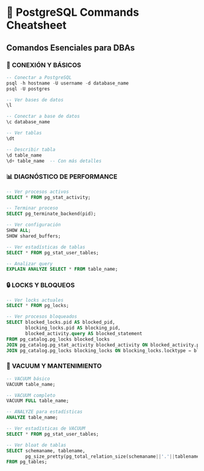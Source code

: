 # 🐘 PostgreSQL Commands Cheatsheet
## Comandos Esenciales para DBAs

### 🔧 **CONEXIÓN Y BÁSICOS**
```sql
-- Conectar a PostgreSQL
psql -h hostname -U username -d database_name
psql -U postgres

-- Ver bases de datos
\l

-- Conectar a base de datos
\c database_name

-- Ver tablas
\dt

-- Describir tabla
\d table_name
\d+ table_name  -- Con más detalles
```

### 📊 **DIAGNÓSTICO DE PERFORMANCE**
```sql
-- Ver procesos activos
SELECT * FROM pg_stat_activity;

-- Terminar proceso
SELECT pg_terminate_backend(pid);

-- Ver configuración
SHOW ALL;
SHOW shared_buffers;

-- Ver estadísticas de tablas
SELECT * FROM pg_stat_user_tables;

-- Analizar query
EXPLAIN ANALYZE SELECT * FROM table_name;
```

### 🔒 **LOCKS Y BLOQUEOS**
```sql
-- Ver locks actuales
SELECT * FROM pg_locks;

-- Ver procesos bloqueados
SELECT blocked_locks.pid AS blocked_pid,
       blocking_locks.pid AS blocking_pid,
       blocked_activity.query AS blocked_statement
FROM pg_catalog.pg_locks blocked_locks
JOIN pg_catalog.pg_stat_activity blocked_activity ON blocked_activity.pid = blocked_locks.pid
JOIN pg_catalog.pg_locks blocking_locks ON blocking_locks.locktype = blocked_locks.locktype;
```

### 🧹 **VACUUM Y MANTENIMIENTO**
```sql
-- VACUUM básico
VACUUM table_name;

-- VACUUM completo
VACUUM FULL table_name;

-- ANALYZE para estadísticas
ANALYZE table_name;

-- Ver estadísticas de VACUUM
SELECT * FROM pg_stat_user_tables;

-- Ver bloat de tablas
SELECT schemaname, tablename, 
       pg_size_pretty(pg_total_relation_size(schemaname||'.'||tablename)) as size
FROM pg_tables;
```
